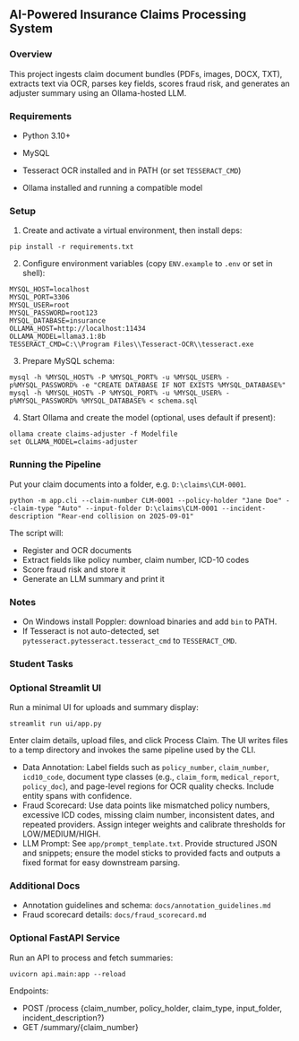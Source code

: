 ## AI-Powered Insurance Claims Processing System

### Overview
This project ingests claim document bundles (PDFs, images, DOCX, TXT), extracts text via OCR, parses key fields, scores fraud risk, and generates an adjuster summary using an Ollama-hosted LLM.

### Requirements
- Python 3.10+
- MySQL 
- Tesseract OCR installed and in PATH (or set `TESSERACT_CMD`)

- Ollama installed and running a compatible model

### Setup
1) Create and activate a virtual environment, then install deps:
```
pip install -r requirements.txt
```

2) Configure environment variables (copy `ENV.example` to `.env` or set in shell):
```
MYSQL_HOST=localhost
MYSQL_PORT=3306
MYSQL_USER=root
MYSQL_PASSWORD=root123
MYSQL_DATABASE=insurance
OLLAMA_HOST=http://localhost:11434
OLLAMA_MODEL=llama3.1:8b
TESSERACT_CMD=C:\\Program Files\\Tesseract-OCR\\tesseract.exe
```

3) Prepare MySQL schema:
```
mysql -h %MYSQL_HOST% -P %MYSQL_PORT% -u %MYSQL_USER% -p%MYSQL_PASSWORD% -e "CREATE DATABASE IF NOT EXISTS %MYSQL_DATABASE%"
mysql -h %MYSQL_HOST% -P %MYSQL_PORT% -u %MYSQL_USER% -p%MYSQL_PASSWORD% %MYSQL_DATABASE% < schema.sql
```

4) Start Ollama and create the model (optional, uses default if present):
```
ollama create claims-adjuster -f Modelfile
set OLLAMA_MODEL=claims-adjuster
```

### Running the Pipeline
Put your claim documents into a folder, e.g. `D:\claims\CLM-0001`.

```
python -m app.cli --claim-number CLM-0001 --policy-holder "Jane Doe" --claim-type "Auto" --input-folder D:\claims\CLM-0001 --incident-description "Rear-end collision on 2025-09-01"
```

The script will:
- Register and OCR documents
- Extract fields like policy number, claim number, ICD-10 codes
- Score fraud risk and store it
- Generate an LLM summary and print it

### Notes
- On Windows install Poppler: download binaries and add `bin` to PATH.
- If Tesseract is not auto-detected, set `pytesseract.pytesseract.tesseract_cmd` to `TESSERACT_CMD`.

### Student Tasks
### Optional Streamlit UI
Run a minimal UI for uploads and summary display:

```
streamlit run ui/app.py
```

Enter claim details, upload files, and click Process Claim. The UI writes files to a temp directory and invokes the same pipeline used by the CLI.

- Data Annotation: Label fields such as `policy_number`, `claim_number`, `icd10_code`, document type classes (e.g., `claim_form`, `medical_report`, `policy_doc`), and page-level regions for OCR quality checks. Include entity spans with confidence.
- Fraud Scorecard: Use data points like mismatched policy numbers, excessive ICD codes, missing claim number, inconsistent dates, and repeated providers. Assign integer weights and calibrate thresholds for LOW/MEDIUM/HIGH.
- LLM Prompt: See `app/prompt_template.txt`. Provide structured JSON and snippets; ensure the model sticks to provided facts and outputs a fixed format for easy downstream parsing.

### Additional Docs
- Annotation guidelines and schema: `docs/annotation_guidelines.md`
- Fraud scorecard details: `docs/fraud_scorecard.md`

### Optional FastAPI Service
Run an API to process and fetch summaries:

```
uvicorn api.main:app --reload
```

Endpoints:
- POST /process {claim_number, policy_holder, claim_type, input_folder, incident_description?}
- GET /summary/{claim_number}





